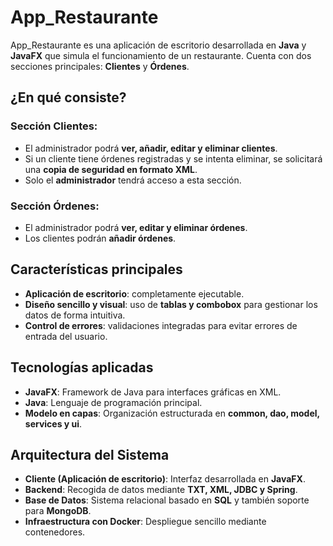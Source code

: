 # **App_Restaurante**  

App_Restaurante es una aplicación de escritorio desarrollada en **Java** y **JavaFX** que simula el funcionamiento de un restaurante. Cuenta con dos secciones principales: **Clientes** y **Órdenes**.

## **¿En qué consiste?**  

### **Sección Clientes:**  
- El administrador podrá **ver, añadir, editar y eliminar clientes**.  
- Si un cliente tiene órdenes registradas y se intenta eliminar, se solicitará una **copia de seguridad en formato XML**.  
- Solo el **administrador** tendrá acceso a esta sección.  

### **Sección Órdenes:**  
- El administrador podrá **ver, editar y eliminar órdenes**.  
- Los clientes podrán **añadir órdenes**.  

## **Características principales**  
- **Aplicación de escritorio**: completamente ejecutable.  
- **Diseño sencillo y visual**: uso de **tablas y combobox** para gestionar los datos de forma intuitiva.  
- **Control de errores**: validaciones integradas para evitar errores de entrada del usuario.  

## **Tecnologías aplicadas**  
- **JavaFX**: Framework de Java para interfaces gráficas en XML.  
- **Java**: Lenguaje de programación principal.  
- **Modelo en capas**: Organización estructurada en **common, dao, model, services y ui**.  

## **Arquitectura del Sistema**  
- **Cliente (Aplicación de escritorio)**: Interfaz desarrollada en **JavaFX**.  
- **Backend**: Recogida de datos mediante **TXT, XML, JDBC y Spring**.  
- **Base de Datos**: Sistema relacional basado en **SQL** y también soporte para **MongoDB**.  
- **Infraestructura con Docker**: Despliegue sencillo mediante contenedores.  
